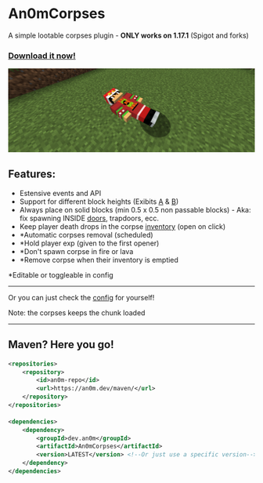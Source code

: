 # An0mCorpses
A simple lootable corpses plugin - **ONLY works on 1.17.1** (Spigot and forks)

### [Download it now!](https://github.com/An0m/An0mCorpses/releases/latest/download/An0mCorpses.jar)

![generic](https://raw.githubusercontent.com/An0m/An0mCorpses/main/images/Generic.png)

## Features:
 - Estensive events and API
 - Support for different block heights (Exibits [A](https://raw.githubusercontent.com/An0m/An0mCorpses/main/images/Height.png) & [B](https://raw.githubusercontent.com/An0m/An0mCorpses/main/images/Height2.png))
 - Always place on solid blocks (min 0.5 x 0.5 non passable blocks) - Aka: fix spawning INSIDE [doors](https://raw.githubusercontent.com/An0m/An0mCorpses/main/images/Doors.png), trapdoors, ecc.
 - Keep player death drops in the corpse [inventory](https://raw.githubusercontent.com/An0m/An0mCorpses/main/images/Inventory.png) (open on click)
 - *Automatic corpses removal (scheduled)
 - *Hold player exp (given to the first opener)
 - *Don't spawn corpse in fire or lava
 - *Remove corpse when their inventory is emptied
   
*Editable or toggleable in config

---

Or you can just check the [config](https://github.com/An0m/An0mCorpses/blob/main/src/main/resources/config.yml) for yourself!

Note: the corpses keeps the chunk loaded

---

## Maven? Here you go!
```xml
<repositories>
    <repository>
        <id>an0m-repo</id>
        <url>https://an0m.dev/maven/</url>
    </repository>
</repositories>

<dependencies>
    <dependency>
        <groupId>dev.an0m</groupId>
        <artifactId>An0mCorpses</artifactId>
        <version>LATEST</version> <!--Or just use a specific version-->
    </dependency>
</dependencies>
```
